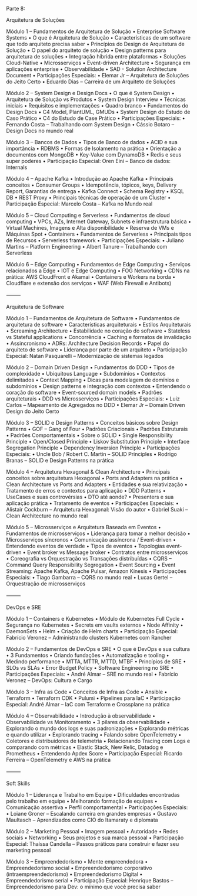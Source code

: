 Parte 8:

Arquitetura de Soluções

Módulo 1 – Fundamentos de Arquitetura de Solução
	•	Enterprise Software Systems
	•	O que é Arquitetura de Solução
	•	Características de um software que todo arquiteto precisa saber
	•	Princípios do Design de Arquitetura de Solução
	•	O papel do arquiteto de solução
	•	Design patterns para arquitetura de soluções
	•	Integração híbrida entre plataformas
	•	Soluções Cloud-Native
	•	Microsserviços
	•	Event-driven Architecture
	•	Segurança em aplicações enterprise
	•	Observabilidade
	•	SAD - Solution Architecture Document
	•	Participações Especiais:
	•	Elemar Jr – Arquitetura de Soluções do Jeito Certo
	•	Eduardo Dias – Carreira de um Arquiteto de Soluções

Módulo 2 – System Design e Design Docs
	•	O que é System Design
	•	Arquitetura de Solução vs Produtos
	•	System Design Interview
	•	Técnicas iniciais
	•	Requisitos e implementações
	•	Quadro branco
	•	Fundamentos do Design Docs
	•	C4 Model, PlantUML, GMUDs
	•	System Design do Estudo de Caso Prático
	•	C4 do Estudo de Case Prático
	•	Participações Especiais:
	•	Fernando Costa – Trabalhando com System Design
	•	Cássio Botaro – Design Docs no mundo real

Módulo 3 – Bancos de Dados
	•	Tipos de Banco de dados
	•	ACID e sua importância
	•	RDBMS
	•	Formas de Isolamento na prática
	•	Orientação a documentos com MongoDB
	•	Key-Value com DynamoDB
	•	Redis e seus super poderes
	•	Participação Especial: Oren Eini – Banco de dados: Internals

Módulo 4 – Apache Kafka
	•	Introdução ao Apache Kafka
	•	Principais conceitos
	•	Consumer Groups
	•	Idempotência, tópicos, keys, Delivery Report, Garantias de entrega
	•	Kafka Connect
	•	Schema Registry
	•	KSQL DB
	•	REST Proxy
	•	Principais técnicas de operação de um Cluster
	•	Participação Especial: Marcelo Costa – Kafka no Mundo real

Módulo 5 – Cloud Computing e Serverless
	•	Fundamentos de cloud computing
	•	VPCs, AZs, Internet Gateway, Subnets e infraestrutura básica
	•	Virtual Machines, Imagens e Alta disponibilidade
	•	Reserva de VMs e Máquinas Spot
	•	Containers
	•	Fundamentos de Serverless
	•	Principais tipos de Recursos
	•	Serverless framework
	•	Participações Especiais:
	•	Juliano Martins – Platform Engineering
	•	Albert Tanure – Trabalhando com Serverless

Módulo 6 – Edge Computing
	•	Fundamentos de Edge Computing
	•	Serviços relacionados a Edge
	•	IOT e Edge Computing
	•	FOG Networking
	•	CDNs na prática: AWS CloudFront e Akamai
	•	Containers e Workers na borda
	•	Cloudflare e extensão dos serviços
	•	WAF (Web Firewall e Antibots)

⸻

Arquitetura de Software

Módulo 1 – Fundamentos de Arquitetura de Software
	•	Fundamentos de arquitetura de software
	•	Características arquiteturais
	•	Estilos Arquiteturais
	•	Screaming Architecture
	•	Estabilidade no coração do software
	•	Stateless vs Stateful applications
	•	Concorrência
	•	Caching e formatos de invalidação
	•	Assincronismo
	•	ADRs: Architecture Decision Records
	•	Papel do arquiteto de software
	•	Liderança por parte de um arquiteto
	•	Participação Especial: Natan Pasquarelli – Modernização de sistemas legados

Módulo 2 – Domain Driven Design
	•	Fundamentos do DDD
	•	Tipos de complexidade
	•	Ubiquitous Language
	•	Subdomínios
	•	Contextos delimitados
	•	Context Mapping
	•	Dicas para modelagem de domínios e subdomínios
	•	Design patterns e integração com contextos
	•	Entendendo o coração do software
	•	Event-sourced domain models
	•	Padrões arquiteturais
	•	DDD vs Microsserviços
	•	Participações Especiais:
	•	Luiz Carlos – Mapeamento de Agregados no DDD
	•	Elemar Jr – Domain Driven Design do Jeito Certo

Módulo 3 – SOLID e Design Patterns
	•	Conceitos básicos sobre Design Patterns
	•	GOF – Gang of Four
	•	Padrões Criacionais
	•	Padrões Estruturais
	•	Padrões Comportamentais
	•	Sobre o SOLID
	•	Single Responsibility Principle
	•	Open/Closed Principle
	•	Liskov Substitution Principle
	•	Interface Segregation Principle
	•	Dependency Inversion Principle
	•	Participações Especiais:
	•	Uncle Bob / Robert C. Martin – SOLID Principles
	•	Rodrigo Branas – SOLID e Design Patterns na prática

Módulo 4 – Arquitetura Hexagonal & Clean Architecture
	•	Principais conceitos sobre arquitetura Hexagonal
	•	Ports and Adapters na prática
	•	Clean Architecture vs Ports and Adapters
	•	Entidades e sua relativização
	•	Tratamento de erros e contextos para aplicação
	•	DDD Patterns
	•	UseCases e suas controvérsias
	•	DTO até aonde?
	•	Presenters e sua aplicação prática
	•	Tratamento de eventos
	•	Participações Especiais:
	•	Alistair Cockburn – Arquitetura Hexagonal: Visão do autor
	•	Gabriel Suaki – Clean Architecture no mundo real

Módulo 5 – Microsserviços e Arquitetura Baseada em Eventos
	•	Fundamentos de microsserviços
	•	Liderança para tomar a melhor decisão
	•	Microsserviços síncronos
	•	Comunicação assíncrona / Event-driven
	•	Entendendo eventos de verdade
	•	Tipos de eventos
	•	Topologias event-driven
	•	Event broker vs Message broker
	•	Contratos entre microsserviços
	•	Coreografia vs Orquestração vs Transações distribuídas
	•	CQRS – Command Query Responsibility Segregation
	•	Event Sourcing
	•	Event Streaming: Apache Kafka, Apache Pulsar, Amazon Kinesis
	•	Participações Especiais:
	•	Tiago Gambarra – CQRS no mundo real
	•	Lucas Gertel – Orquestração de microsserviços

⸻

DevOps e SRE

Módulo 1 – Containers e Kubernetes
	•	Módulo de Kubernetes Full Cycle
	•	Segurança no Kubernetes
	•	Secrets em vaults externos
	•	Node Affinity
	•	DaemonSets
	•	Helm
	•	Criação de Helm charts
	•	Participação Especial: Fabrício Veronez – Administrando clusters Kubernetes com Rancher

Módulo 2 – Fundamentos de DevOps e SRE
	•	O que é DevOps e sua cultura
	•	3 Fundamentos
	•	Criando fundações
	•	Automatização e tooling
	•	Medindo performance
	•	MTTA, MTTR, MTTD, MTBF
	•	Princípios de SRE
	•	SLOs vs SLAs
	•	Error Budget Policy
	•	Software Engineering no SRE
	•	Participações Especiais:
	•	André Almar – SRE no mundo real
	•	Fabrício Veronez – DevOps: Cultura e Cargo

Módulo 3 – Infra as Code
	•	Conceitos de Infra as Code
	•	Ansible
	•	Terraform
	•	Terraform CDK
	•	Pulumi
	•	Pipelines para IaC
	•	Participação Especial: André Almar – IaC com Terraform e Crossplane na prática

Módulo 4 – Observabilidade
	•	Introdução à observabilidade
	•	Observabilidade vs Monitoramento
	•	3 pilares da observabilidade
	•	Explorando o mundo dos logs e suas padronizações
	•	Explorando métricas e quando utilizar
	•	Explorando tracing
	•	Falando sobre OpenTelemetry
	•	Coletores e distribuidores de telemetria
	•	Relacionando Tracing com Logs e comparando com métricas
	•	Elastic Stack, New Relic, Datadog e Prometheus
	•	Entendendo Apdex Score
	•	Participação Especial: Ricardo Ferreira – OpenTelemetry e AWS na prática

⸻

Soft Skills

Módulo 1 – Liderança e Trabalho em Equipe
	•	Dificuldades encontradas pelo trabalho em equipe
	•	Melhorando formação de equipes
	•	Comunicação assertiva
	•	Perfil comportamental
	•	Participações Especiais:
	•	Loiane Groner – Escalando carreira em grandes empresas
	•	Gustavo Maultasch – Aprendizados como CIO do Itamaraty e diplomata

Módulo 2 – Marketing Pessoal
	•	Imagem pessoal
	•	Autoridade
	•	Redes sociais
	•	Networking
	•	Seus projetos e sua marca pessoal
	•	Participação Especial: Thaíssa Candella – Passos práticos para construir e fazer seu marketing pessoal

Módulo 3 – Empreendedorismo
	•	Mente empreendedora
	•	Empreendedorismo social
	•	Empreendedorismo corporativo (intraempreendedorismo)
	•	Empreendedorismo Digital
	•	Empreendedorismo serial
	•	Participação Especial: Henrique Bastos – Empreendedorismo para Dev: o mínimo que você precisa saber
